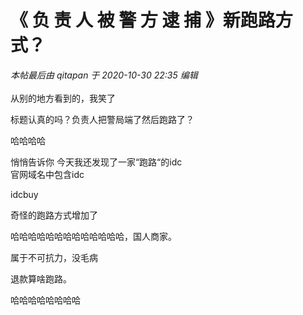 # 《 负 责 人 被 警 方 逮 捕 》新跑路方式？


<i class="pstatus"> 本帖最后由 qitapan 于 2020-10-30 22:35 编辑 </i><br />
<br />
<img id="aimg_ZvP73" onclick="zoom(this, this.src, 0, 0, 0)" class="zoom" src="https://kyun.ltyuanfang.cn/tc/2020/10/30/aaebce4d0611c.png" onmouseover="img_onmouseoverfunc(this)" onload="thumbImg(this)" border="0" alt="" /><br />
从别的地方看到的，我笑了<img src="static/image/smiley/yct/007.gif" smilieid="46" border="0" alt="" /> 

标题认真的吗？负责人把警局端了然后跑路了？

哈哈哈哈

悄悄告诉你 今天我还发现了一家“跑路“的idc<br />
官网域名中包含idc

idcbuy

奇怪的跑路方式增加了

哈哈哈哈哈哈哈哈哈哈哈哈哈，国人商家。<img id="aimg_CZgO0" onclick="zoom(this, this.src, 0, 0, 0)" class="zoom" src="https://cdn.jsdelivr.net/gh/hishis/forum-master/public/images/patch.gif" onmouseover="img_onmouseoverfunc(this)" onload="thumbImg(this)" border="0" alt="" />

属于不可抗力，没毛病<img id="aimg_OTlpa" onclick="zoom(this, this.src, 0, 0, 0)" class="zoom" src="https://cdn.jsdelivr.net/gh/hishis/forum-master/public/images/patch.gif" onmouseover="img_onmouseoverfunc(this)" onload="thumbImg(this)" border="0" alt="" />

退款算啥跑路。

哈哈哈哈哈哈哈哈
